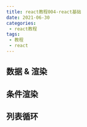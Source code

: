 ```yaml
---
title: react教程004-react基础
date: 2021-06-30
categories:
 - react教程
tags:
 - 教程
 - react
---
```


## 数据 & 渲染

## 条件渲染

## 列表循环
